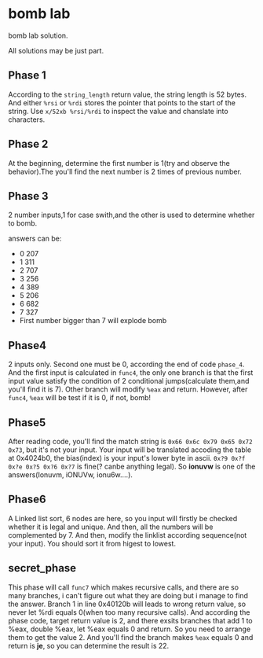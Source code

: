 # bomb lab

bomb lab solution.

All solutions may be just part.

## Phase 1

According to the ```string_length``` return value, the string length is 52 bytes. And either ```%rsi``` or ```%rdi``` stores the pointer that points to the start of the string.
Use ```x/52xb %rsi/%rdi``` to inspect the value and chanslate into characters.

## Phase 2

At the beginning, determine the first number is 1(try and observe the behavior).The you'll find the next number is 2 times of previous number.

## Phase 3

2 number inputs,1 for case swith,and the other is used to determine whether to bomb.

answers can be:

- 0 207
- 1 311
- 2 707
- 3 256
- 4 389
- 5 206
- 6 682
- 7 327
- First number bigger than 7 will explode bomb

## Phase4

2 inputs only. Second one must be 0, according the end of code ```phase_4```. And the first input is calculated in ```func4```, the only one branch is that the first input value satisfy the condition of 2 conditional jumps(calculate them,and you'll find it is 7). Other branch will modify ```%eax``` and return. However, after ```func4```, ```%eax``` will be test if it is 0, if not, bomb!

## Phase5

After reading code, you'll find the match string is ```0x66 0x6c 0x79 0x65 0x72 0x73```, but it's not your input. Your input will be translated accoding the table at 0x4024b0, the bias(index) is your input's lower byte in ascii. ```0x?9 0x?f 0x?e 0x?5 0x?6 0x?7``` is fine(? canbe anything legal). So **ionuvw** is one of the answers(Ionuvm, iONUVw, ionu6w....).

## Phase6

A Linked list sort, 6 nodes are here, so you input will firstly be checked whether it is legal and unique. And then, all the numbers will be complemented by 7. And then, modify the linklist according sequence(not your input). You should sort it from higest to lowest.

## secret_phase

This phase will call ```func7``` which makes recursive calls, and there are so many branches, i can't figure out what they are doing but i manage to find the answer. Branch 1 in line 0x40120b will leads to wrong return value, so never let %rdi equals 0(when too many recursive calls). And according the phase code, target return value is 2, and there exsits branches that add 1 to %eax, double %eax, let %eax equals 0 and return. So you need to arrange them to get the value 2. And you'll find the branch makes ```%eax``` equals 0 and return is **je**, so you can determine the result is 22.
